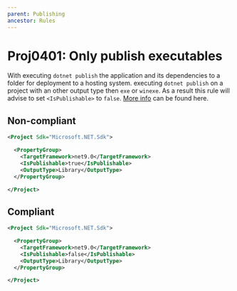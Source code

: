 ```yaml
---
parent: Publishing
ancestor: Rules
---
```


# Proj0401: Only publish executables
With executing `dotnet publish` the application and its dependencies to a
folder for deployment to a hosting system. executing `dotnet publish` on a
project with an other output type then `exe` or `winexe`. As a result this
rule will advise to set `<IsPublishable>` to `false`.
[More info](https://learn.microsoft.com/dotnet/core/tools/dotnet-publish)
can be found here.

## Non-compliant
``` xml
<Project Sdk="Microsoft.NET.Sdk">

  <PropertyGroup>
    <TargetFramework>net9.0</TargetFramework>
    <IsPublishable>true</IsPublishable>
    <OutputType>Library</OutputType>
  </PropertyGroup>

</Project>
```

## Compliant
``` xml
<Project Sdk="Microsoft.NET.Sdk">

  <PropertyGroup>
    <TargetFramework>net9.0</TargetFramework>
    <IsPublishable>false</IsPublishable>
    <OutputType>Library</OutputType>
  </PropertyGroup>

</Project>
```
